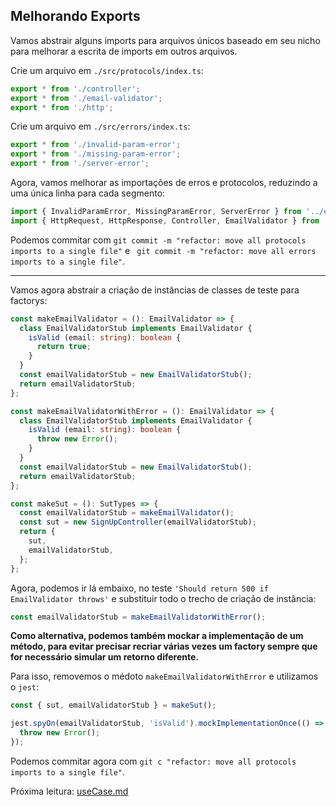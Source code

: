 ## Melhorando Exports

Vamos abstrair alguns imports para arquivos únicos baseado em seu nicho para melhorar a escrita de imports em outros arquivos.

Crie um arquivo em `./src/protocols/index.ts`:
```Typescript
export * from './controller';
export * from './email-validator';
export * from './http';
```

Crie um arquivo em `./src/errors/index.ts`:
```Typescript
export * from './invalid-param-error';
export * from './missing-param-error';
export * from './server-error';
```


Agora, vamos melhorar as importações de erros e protocolos, reduzindo a uma única linha para cada segmento:
```Typescript
import { InvalidParamError, MissingParamError, ServerError } from '../errors';
import { HttpRequest, HttpResponse, Controller, EmailValidator } from '../protocols';
```

Podemos commitar com `git commit -m "refactor: move all protocols imports to a single file"` e ` git commit -m "refactor: move all errors imports to a single file"`.

---

Vamos agora abstrair a criação de instâncias de classes de teste para factorys:
```Typescript
const makeEmailValidator = (): EmailValidator => {
  class EmailValidatorStub implements EmailValidator {
    isValid (email: string): boolean {
      return true;
    }
  }
  const emailValidatorStub = new EmailValidatorStub();
  return emailValidatorStub;
};

const makeEmailValidatorWithError = (): EmailValidator => {
  class EmailValidatorStub implements EmailValidator {
    isValid (email: string): boolean {
      throw new Error();
    }
  }
  const emailValidatorStub = new EmailValidatorStub();
  return emailValidatorStub;
};

const makeSut = (): SutTypes => {
  const emailValidatorStub = makeEmailValidator();
  const sut = new SignUpController(emailValidatorStub);
  return {
    sut,
    emailValidatorStub,
  };
};
```

Agora, podemos ir lá embaixo, no teste `'Should return 500 if EmailValidator throws'` e substituir todo o trecho de criação de instância:
```Typescript
const emailValidatorStub = makeEmailValidatorWithError();
```

**Como alternativa, podemos também mockar a implementação de um método, para evitar precisar recriar várias vezes um factory sempre que for necessário simular um retorno diferente.**

Para isso, removemos o médoto `makeEmailValidatorWithError` e utilizamos o `jest`:

```Typescript
const { sut, emailValidatorStub } = makeSut();

jest.spyOn(emailValidatorStub, 'isValid').mockImplementationOnce(() => {
  throw new Error();
});
```


Podemos commitar agora com `git c "refactor: move all protocols imports to a single file"`.

Próxima leitura: [useCase.md](./usecase.md)